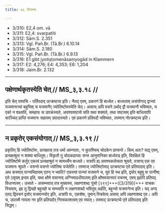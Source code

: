 ```yaml
---
title: ७६ टिप्पण्यः

---
```

- 3/310: E2,4 om. vā
- 3/311: E2,4: svarpatīti
- 3/312: Sām.S. 2.351
- 3/313: Vgl. Pañ.Br. (Tā.Br.) 6.10.14
- 3/314: Sām.S. 2.180
- 3/315: Vgl. Pañ.Br. (Tā.Br.) 6.9.13
- 3/316: E1 gibt jyotiṣṭomenāsaṃyogād in Klammern
- 3/317: E2: 4,276; E4: 4,353; E6: 1,204
- 3/318: Jaim.Br. 2.132

____________________________________________


## पक्षेणार्थकृतस्येति चेत् // MS_३,३.१८ //

इति चेत् पश्यसि - पर्तिपदाव् उत्क्रष्टव्य इति। नैतद् एवम्, प्रकरणं हि बाध्येत। बाध्यताम् असंयोगाद् द्वाभ्यां यजमानाभ्यां बहुभिश् च यजमानैर् ज्योतिष्टोमस्येति चेत्। असत्य् अपि वचने ऽर्थाद् द्वौ यजमानौ भविष्यतः, य एको न शक्ष्यति, समहायः स उपक्रंस्यते, अवश्ययष्टव्ये सति यथा शक्यते, तथा यष्टव्यम् इति बाधित्वापि काञ्चित् प्राप्तिं यजमानः सहायम् उपादास्यते। एवं प्रकरणे प्रतिपदौ भविष्यतः, तस्मान् नोत्क्रष्टव्य इति।


____________________________________________


## न प्रकृतेर् एकसंयोगात् // MS_३,३.१९ //

प्रकृतिर् हि ज्योतिष्टोमः, प्रत्यक्षास् तत्र धर्मा आम्नाताः, न कुतश्चिच् चोदकेन प्राप्यन्ते। किम् अतः? यद्य् एवम्, प्रत्यक्षश्रुता न शक्या बाधितुम्। विकृतौ तु चोदकप्राप्ताः सन्त आनुमानिका बाध्येरन्न् इति, विवक्षितं हि ज्योतिष्टोमे कर्तुर् एकत्वं प्रत्यक्षश्रुतं न सामर्थ्येन बाध्यते। यत्रापि ह्य् अवश्यकर्तव्यता श्रूयते, तत्राप्य् एक एव यजमानः श्रूयते - वसन्ते वसन्ते ज्योतिषा यजेतेति। तस्माज् ज्योतिष्टोमाद् उत्क्रष्टव्य एते प्रतिपादाव् इति।
अथ कस्मात् पत्न्यभिप्रायम् एतन् न भवति? एकस्यां पत्न्यां यजमाने च, युवं हि स्थ इति, द्वयोर् बहुषु वा पत्नीष्व् एते ऽसृग्रम् इन्दव इति, यथा क्षौमे वसानाव् अग्निमादधीयाताम् इति क्षौमवसानपरं वचनम्, एवम् इहापि प्रतिपद् विधानपरम्। उच्यते - असम्भवात् तत्र मुख्यस्य, लक्षणाशब्दः पुंसो [२९९]+++({3/319})+++ वाचकः स्त्रियाम्, इह तु द्वियज्ञे बहुयज्ञे च सम्भवति न लक्षणाशब्दो भवितुम् अर्हति, बहुभ्यो यजमानेभ्य इति। यद् अप्य् एतद् द्विवचनं द्वयोर् यजमानयोर् इति, अत्रापि यः, एकशेषः, पुमान् स्त्रियेत्य् असाव् अपि लक्षणाशब्द एव। अपि च, उपास्मै गायता नर इति प्रतिपदोर् निरवकाशत्वम् एव स्यात्। तस्माद् उत्क्रष्टव्ये एते प्रतिपदाव् इति सिद्धम्।